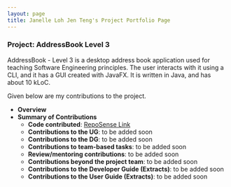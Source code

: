 ```yaml
---
layout: page
title: Janelle Loh Jen Teng's Project Portfolio Page
---
```


### Project: AddressBook Level 3

AddressBook - Level 3 is a desktop address book application used for teaching Software Engineering principles. The user interacts with it using a CLI, and it has a GUI created with JavaFX. It is written in Java, and has about 10 kLoC.

Given below are my contributions to the project.

* **Overview**
* **Summary of Contributions**
  * **Code contributed**: [RepoSense Link](https://nus-cs2103-ay2223s1.github.io/tp-dashboard/?search=janelleljt&breakdown=true)
  * **Contributions to the UG**: to be added soon
  * **Contributions to the DG**: to be added soon
  * **Contributions to team-based tasks**: to be added soon
  * **Review/mentoring contributions**: to be added soon
  * **Contributions beyond the project team**: to be added soon
  * **Contributions to the Developer Guide (Extracts)**: to be added soon
  * **Contributions to the User Guide (Extracts)**: to be added soon
